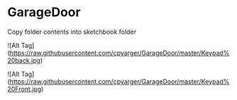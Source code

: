 # GarageDoor

Copy folder contents into sketchbook folder


 ![Alt Tag] (https://raw.githubusercontent.com/cpyarger/GarageDoor/master/Keypad%20back.jpg)

![Alt Tag] (https://raw.githubusercontent.com/cpyarger/GarageDoor/master/Keypad%20Front.jpg)
